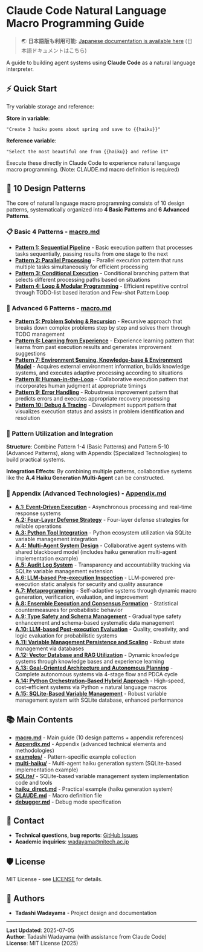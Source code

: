 # Claude Code Natural Language Macro Programming Guide

> 🌏 **日本語版も利用可能**: [Japanese documentation is available here](https://github.com/wadayama/claude-code-macro-programming) (日本語ドキュメントはこちら)

A guide to building agent systems using **Claude Code** as a natural language interpreter.

## ⚡ Quick Start

Try variable storage and reference:

**Store in variable**:
```
"Create 3 haiku poems about spring and save to {{haiku}}"
```

**Reference variable**:
```
"Select the most beautiful one from {{haiku}} and refine it"
```

Execute these directly in Claude Code to experience natural language macro programming.
(Note: CLAUDE.md macro definition is required)

## 🎯 10 Design Patterns

The core of natural language macro programming consists of 10 design patterns, systematically organized into **4 Basic Patterns** and **6 Advanced Patterns**.

### 📋 Basic 4 Patterns - [macro.md](./macro.md)

- **[Pattern 1: Sequential Pipeline](./macro.md#pattern-1-sequential-pipeline)** - Basic execution pattern that processes tasks sequentially, passing results from one stage to the next
- **[Pattern 2: Parallel Processing](./macro.md#pattern-2-parallel-processing)** - Parallel execution pattern that runs multiple tasks simultaneously for efficient processing
- **[Pattern 3: Conditional Execution](./macro.md#pattern-3-conditional-execution)** - Conditional branching pattern that selects different processing paths based on situations
- **[Pattern 4: Loop & Modular Programming](./macro.md#pattern-4-loop--modular-programming)** - Efficient repetitive control through TODO-list based iteration and Few-shot Pattern Loop

### 🚀 Advanced 6 Patterns - [macro.md](./macro.md)

- **[Pattern 5: Problem Solving & Recursion](./macro.md#pattern-5-problem-solving--recursion)** - Recursive approach that breaks down complex problems step by step and solves them through TODO management
- **[Pattern 6: Learning from Experience](./macro.md#pattern-6-learning-from-experience)** - Experience learning pattern that learns from past execution results and generates improvement suggestions
- **[Pattern 7: Environment Sensing, Knowledge-base & Environment Model](./macro.md#pattern-7-environment-sensing-knowledge-base-and-environment-model)** - Acquires external environment information, builds knowledge systems, and executes adaptive processing according to situations
- **[Pattern 8: Human-in-the-Loop](./macro.md#pattern-8-human-in-the-loop-hitl)** - Collaborative execution pattern that incorporates human judgment at appropriate timings
- **[Pattern 9: Error Handling](./macro.md#pattern-9-error-handling)** - Robustness improvement pattern that predicts errors and executes appropriate recovery processing
- **[Pattern 10: Debug & Tracing](./macro.md#pattern-10-debug--tracing)** - Development support pattern that visualizes execution status and assists in problem identification and resolution

### 🔧 Pattern Utilization and Integration

**Structure**: Combine Pattern 1-4 (Basic Patterns) and Pattern 5-10 (Advanced Patterns), along with Appendix (Specialized Technologies) to build practical systems.

**Integration Effects**: By combining multiple patterns, collaborative systems like the **A.4 Haiku Generation Multi-Agent** can be constructed.

### 📖 Appendix (Advanced Technologies) - [Appendix.md](./Appendix.md)

- **[A.1: Event-Driven Execution](./Appendix.md#a1-event-driven-execution)** - Asynchronous processing and real-time response systems
- **[A.2: Four-Layer Defense Strategy](./Appendix.md#a2-four-layer-defense-strategy)** - Four-layer defense strategies for reliable operations
- **[A.3: Python Tool Integration](./Appendix.md#a3-python-tool-integration)** - Python ecosystem utilization via SQLite variable management integration
- **[A.4: Multi-Agent System Design](./Appendix.md#a4-multi-agent-system-design)** - Collaborative agent systems with shared blackboard model (includes haiku generation multi-agent implementation example)
- **[A.5: Audit Log System](./Appendix.md#a5-audit-log-system)** - Transparency and accountability tracking via SQLite variable management extension
- **[A.6: LLM-based Pre-execution Inspection](./Appendix.md#a6-llm-based-pre-execution-inspection)** - LLM-powered pre-execution static analysis for security and quality assurance
- **[A.7: Metaprogramming](./Appendix.md#a7-metaprogramming)** - Self-adaptive systems through dynamic macro generation, verification, evaluation, and improvement
- **[A.8: Ensemble Execution and Consensus Formation](./Appendix.md#a8-ensemble-execution-and-consensus-formation)** - Statistical countermeasures for probabilistic behavior
- **[A.9: Type Safety and Schema Management](./Appendix.md#a9-type-safety-and-schema-management)** - Gradual type safety enhancement and schema-based systematic data management
- **[A.10: LLM-based Post-execution Evaluation](./Appendix.md#a10-llm-based-post-execution-evaluation)** - Quality, creativity, and logic evaluation for probabilistic systems
- **[A.11: Variable Management Persistence and Scaling](./Appendix.md#a11-variable-management-persistence-and-scaling-database-utilization)** - Robust state management via databases
- **[A.12: Vector Database and RAG Utilization](./Appendix.md#a12-vector-database-and-rag-utilization)** - Dynamic knowledge systems through knowledge bases and experience learning
- **[A.13: Goal-Oriented Architecture and Autonomous Planning](./Appendix.md#a13-goal-oriented-architecture-and-autonomous-planning)** - Complete autonomous systems via 4-stage flow and PDCA cycle
- **[A.14: Python Orchestration-Based Hybrid Approach](./Appendix.md#a14-python-orchestration-based-hybrid-approach)** - High-speed, cost-efficient systems via Python + natural language macros
- **[A.15: SQLite-Based Variable Management](./Appendix.md#a15-sqlite-based-variable-management)** - Robust variable management system with SQLite database, enhanced performance

## 📚 Main Contents

- **[macro.md](./macro.md)** - Main guide (10 design patterns + appendix references)
- **[Appendix.md](./Appendix.md)** - Appendix (advanced technical elements and methodologies)
- **[examples/](./examples/)** - Pattern-specific example collection
- **[multi-haiku/](./multi-haiku/)** - Multi-agent haiku generation system (SQLite-based implementation example)
- **[SQLite/](./SQLite/)** - SQLite-based variable management system implementation code and tools
- **[haiku_direct.md](./haiku_direct.md)** - Practical example (haiku generation system)
- **[CLAUDE.md](./CLAUDE.md)** - Macro definition file
- **[debugger.md](./debugger.md)** - Debug mode specification

## 📧 Contact

- **Technical questions, bug reports**: [GitHub Issues](../../issues)
- **Academic inquiries**: wadayama@nitech.ac.jp

## 🛡️ License

MIT License - see [LICENSE](./LICENSE) for details.

## 👥 Authors

- **Tadashi Wadayama** - Project design and documentation

---

**Last Updated**: 2025-07-05  
**Author**: Tadashi Wadayama (with assistance from Claude Code)  
**License**: MIT License (2025)